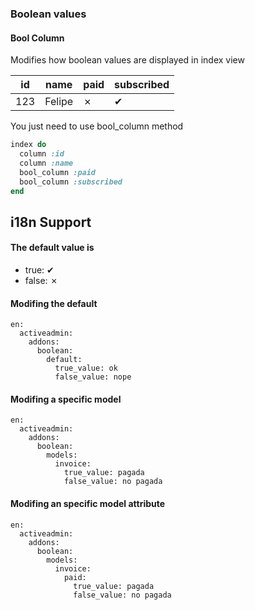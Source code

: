 ### Boolean values

#### Bool Column

Modifies how boolean values are displayed in index view

| id | name | paid | subscribed |
|------|------|------|------|
| 123 | Felipe | &#x2717; | &#x2714; |

You just need to use bool_column method

```ruby
index do
  column :id
  column :name
  bool_column :paid
  bool_column :subscribed
end
```

## i18n Support

#### The default value is

* true: &#x2714;
* false: &#x2717;

#### Modifing the default

```
en:
  activeadmin:
    addons:
      boolean:
        default:
          true_value: ok
          false_value: nope
```

#### Modifing a specific model

```
en:
  activeadmin:
    addons:
      boolean:
        models:
          invoice:
            true_value: pagada
            false_value: no pagada
```

#### Modifing an specific model attribute

```
en:
  activeadmin:
    addons:
      boolean:
        models:
          invoice:
            paid:
              true_value: pagada
              false_value: no pagada
```
